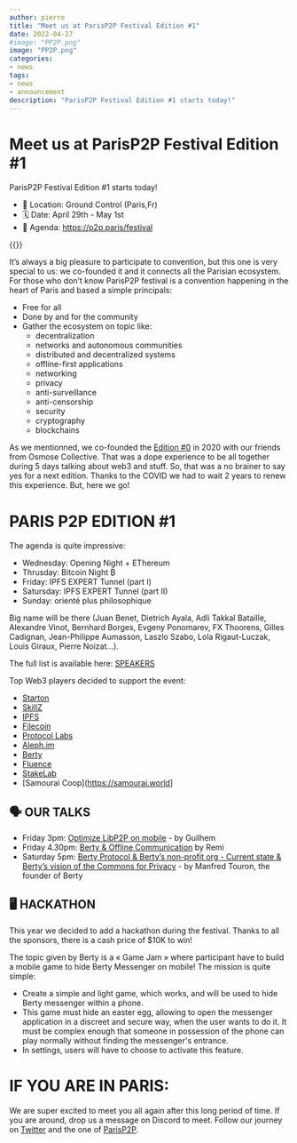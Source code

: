 ```yaml
---
author: pierre
title: "Meet us at ParisP2P Festival Edition #1"
date: 2022-04-27
#image: "PP2P.png"
image: "PP2P.png"
categories:
- news
tags:
- news
- announcement
description: "ParisP2P Festival Edition #1 starts today!" 
---
```



# Meet us at ParisP2P Festival Edition #1


ParisP2P Festival Edition #1 starts today! 

* 📍 Location: Ground Control (Paris,Fr)
* 🗓️ Date: April 29th - May 1st
* 🔗 Agenda: https://p2p.paris/festival 

{{<tweet id="1513544696404008961">}}

It’s always a big pleasure to participate to convention, but this one is very special to us: we co-founded it and it connects all the Parisian ecosystem. 
For those who don’t know ParisP2P festival is a convention happening in the heart of Paris and based a simple principals:  
* Free for all
* Done by and for the community
* Gather the ecosystem on topic like:
    * decentralization
    * networks and autonomous communities
    * distributed and decentralized systems
    * offline-first applications
    * networking
    * privacy
    * anti-surveillance
    * anti-censorship
    * security
    * cryptography
    * blockchains


As we mentionned, we co-founded the [Edition #0](https://berty.tech/blog/paris-p2p/) in 2020 with our friends from Osmose Collective. That was a dope experience to be all together during 5 days talking about web3 and stuff. So, that was a no brainer to say yes for a next edition. Thanks to the COVID we had to wait 2 years to renew this experience. But, here we go! 


# PARIS P2P EDITION #1

The agenda is quite impressive: 
* Wednesday: Opening Night + EThereum
* Thrusday: Bitcoin Night ₿
* Friday: IPFS EXPERT Tunnel (part I)
* Satursday: IPFS EXPERT Tunnel (part II)
* Sunday: orienté plus philosophique

Big name will be there (Juan Benet, Dietrich Ayala, Adli Takkal Bataille, Alexandre Vinot, Bernhard Borges, Evgeny Ponomarev, FX Thoorens, Gilles Cadignan, Jean-Philippe Aumasson, Laszlo Szabo, Lola Rigaut-Luczak, Louis Giraux, Pierre Noizat…). 

The full list is available here: [SPEAKERS](https//p2p.paris/speakers)

Top Web3 players decided to support the event: 
* [Starton](https://starton.io)
* [SkillZ](https://skillz.io)
* [IPFS](https://ipfs.io)
* [Filecoin](https://filecoin.io/)
* [Protocol Labs](https://protocol.ai/)
* [Aleph.im](https://protocol.ai/)
* [Berty](https://berty.tech)
* [Fluence](https://fluence.network/)
* [StakeLab](https://www.stakelab.fr/)
* [Samourai Coop](https://samourai.world]

## 🗣️ OUR TALKS

* Friday 3pm: [Optimize LibP2P on mobile](https://p2p.paris/fr/talks/ipfs-libp2p/) - by Guilhem 
* Friday 4.30pm: [Berty & Offline Communication](https://p2p.paris/fr/talks/berty-communications-offline/) by Remi
* Saturday 5pm: [Berty Protocol & Berty’s non-profit org - Current state & Berty’s vision of the Commons for Privacy](https://p2p.paris/fr/talks/berty-vision/) - by Manfred Touron, the founder of Berty

## 🖥️ HACKATHON

This year we decided to add a hackathon during the festival. Thanks to all the sponsors, there is a cash price of $10K to win! 

The topic given by Berty is a « Game Jam » where participant have to build a mobile game to hide Berty Messenger on mobile! The mission is quite simple: 
* Create a simple and light game, which works, and will be used to hide Berty messenger within a phone.
* This game must hide an easter egg, allowing to open the messenger application in a discreet and secure way, when the user wants to do it. It must be complex enough that someone in possession of the phone can play normally without finding the messenger's entrance.
* In settings, users will have to choose to activate this feature.


# IF YOU ARE IN PARIS: 

We are super excited to meet you all again after this long period of time. If you are around, drop us a message on Discord to meet. Follow our journey on [Twitter](https://twitter.com/berty) and the one of [ParisP2P](https://twitter.com/parisp2p).


